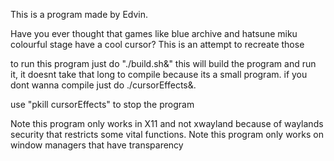 This is a program made by Edvin.

Have you ever thought that games like blue archive and hatsune miku colourful stage have a cool cursor? This is an attempt to recreate those

to run this program just do "./build.sh&" this will build the program and run it, it doesnt take that long to compile because its a small program. if you dont wanna compile just do ./cursorEffects&.

use "pkill cursorEffects" to stop the program

Note this program only works in X11 and not xwayland because of waylands security that restricts some vital functions.
Note this program only works on window managers that have transparency
